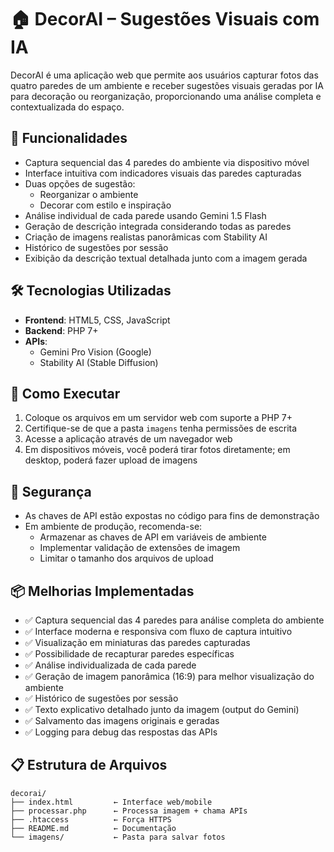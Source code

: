 # 🏠 DecorAI – Sugestões Visuais com IA

DecorAI é uma aplicação web que permite aos usuários capturar fotos das quatro paredes de um ambiente e receber sugestões visuais geradas por IA para decoração ou reorganização, proporcionando uma análise completa e contextualizada do espaço.

## 📌 Funcionalidades

- Captura sequencial das 4 paredes do ambiente via dispositivo móvel
- Interface intuitiva com indicadores visuais das paredes capturadas
- Duas opções de sugestão:
  - Reorganizar o ambiente
  - Decorar com estilo e inspiração
- Análise individual de cada parede usando Gemini 1.5 Flash
- Geração de descrição integrada considerando todas as paredes
- Criação de imagens realistas panorâmicas com Stability AI
- Histórico de sugestões por sessão
- Exibição da descrição textual detalhada junto com a imagem gerada

## 🛠️ Tecnologias Utilizadas

- **Frontend**: HTML5, CSS, JavaScript
- **Backend**: PHP 7+
- **APIs**:
  - Gemini Pro Vision (Google)
  - Stability AI (Stable Diffusion)

## 🚀 Como Executar

1. Coloque os arquivos em um servidor web com suporte a PHP 7+
2. Certifique-se de que a pasta `imagens` tenha permissões de escrita
3. Acesse a aplicação através de um navegador web
4. Em dispositivos móveis, você poderá tirar fotos diretamente; em desktop, poderá fazer upload de imagens

## 🔐 Segurança

- As chaves de API estão expostas no código para fins de demonstração
- Em ambiente de produção, recomenda-se:
  - Armazenar as chaves de API em variáveis de ambiente
  - Implementar validação de extensões de imagem
  - Limitar o tamanho dos arquivos de upload

## 📦 Melhorias Implementadas

- ✅ Captura sequencial das 4 paredes para análise completa do ambiente
- ✅ Interface moderna e responsiva com fluxo de captura intuitivo
- ✅ Visualização em miniaturas das paredes capturadas
- ✅ Possibilidade de recapturar paredes específicas
- ✅ Análise individualizada de cada parede
- ✅ Geração de imagem panorâmica (16:9) para melhor visualização do ambiente
- ✅ Histórico de sugestões por sessão
- ✅ Texto explicativo detalhado junto da imagem (output do Gemini)
- ✅ Salvamento das imagens originais e geradas
- ✅ Logging para debug das respostas das APIs

## 📋 Estrutura de Arquivos

```
decorai/
├── index.html         ← Interface web/mobile
├── processar.php      ← Processa imagem + chama APIs
├── .htaccess          ← Força HTTPS
├── README.md          ← Documentação
└── imagens/           ← Pasta para salvar fotos
```

